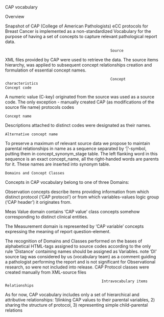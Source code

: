 CAP vocabulary

Overview

Snapshot of CAP (College of American Pathologists) eCC protocols for Breast Cancer is implemented as a non-standardized Vocabulary for the purpose of having a set of concepts to capture relevant pathological report data.

                                                    Source
XML files provided by CAP were used to retrieve the data.
The source items hierarchy,  was applied to subsequent concept relationships creation and formulation of essential concept names.

                                                    Concept characteristics
    Concept code
A numeric value (C-key) originated from the source was used as a source code.
The only exception - manually created CAP (as modifications of the source file name)  protocols codes


    Concept name
Descriptions attached to distinct codes were designated as their names.

    Alternative concept name
To preserve a maximum of relevant source data we propose to maintain parental relationships in name as a sequence separated by ‘|’-symbol, putting them in concept_synonym_stage table.
The left flanking word in this sequence is an exact concept_name, all the right-handed words are parents for it.
These names are inserted into synonym table.


    Domains and Concept Classes
Concepts in CAP vocabulary belong to one of three Domains:

Observation concepts describe items providing information from which distinct protocol (‘CAP protocol’) or from which variables-values logic group (‘CAP header’) it originates from.

Meas Value domain contains ‘CAP value’ class concepts somehow corresponding to distinct clinical entities.

The Measurement domain is represented by ‘CAP variable’ concepts expressing the meaning of report question-element.

The recognition of Domains and Classes performed on the bases of alphabetical HTML-tags assigned to source codes according to the only rule 'Distance' containing names should be assigned as Variables.
note
‘DI’ source tag was considered by us (vocabulary team) as a comment guiding a pathologist performing the report
and is not significant for Observational research, so were not included into release.
 CAP Protocol classes were created manually from XML-source files




                                                Intravocabulary items Relationships
As for now, CAP vocabulary includes only a set of hierarchical and attributive relationships:
1)linking CAP values to their parental variables,
2) sharing the structure of protocol,
3) representing simple child-parental relations






